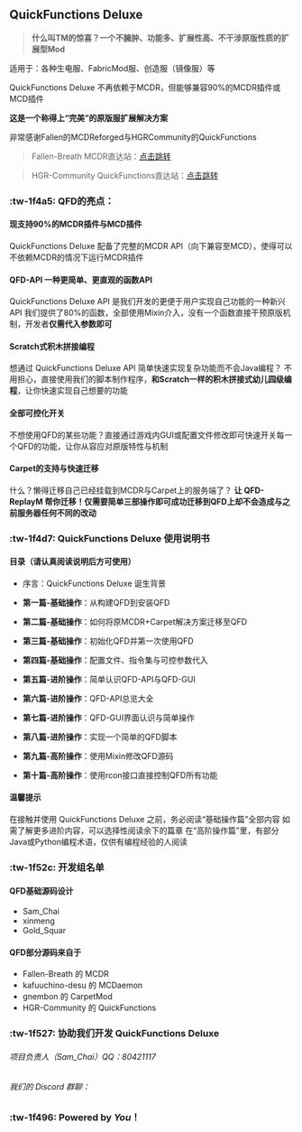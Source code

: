 ## QuickFunctions Deluxe
> **什么叫TM的惊喜？一个不臃肿、功能多、扩展性高、不干涉原版性质的扩展型Mod**

适用于：各种生电服、FabricMod服、创造服（镜像服）等

QuickFunctions Deluxe 不再依赖于MCDR，但能够兼容90%的MCDR插件或MCD插件

**这是一个称得上“完美”的原版服扩展解决方案**

非常感谢Fallen的MCDReforged与HGRCommunity的QuickFunctions
> Fallen-Breath MCDR直达站：[点击跳转](https://github.com/Fallen-Breath/MCDReforged "点击跳转")

> HGR-Community QuickFunctions直达站：[点击跳转](https://gitee.com/Mr_Notch/QuickFunctions "点击跳转")


### :tw-1f4a5: QFD的亮点：
#### 现支持90%的MCDR插件与MCD插件
QuickFunctions Deluxe 配备了完整的MCDR API（向下兼容至MCD），使得可以不依赖MCDR的情况下运行MCDR插件

#### QFD-API 一种更简单、更直观的函数API
QuickFunctions Deluxe API 是我们开发的更便于用户实现自己功能的一种新兴API
我们提供了80%的函数，全部使用Mixin介入，没有一个函数直接干预原版机制，开发者**仅需代入参数即可**

#### Scratch式积木拼接编程
想通过 QuickFunctions Deluxe API 简单快速实现复杂功能而不会Java编程？
不用担心，直接使用我们的脚本制作程序，**和Scratch一样的积木拼接式幼儿园级编程**，让你快速实现自己想要的功能

#### 全部可控化开关
不想使用QFD的某些功能？直接通过游戏内GUI或配置文件修改即可快速开关每一个QFD的功能，让你从容应对原版特性与机制

#### Carpet的支持与快速迁移
什么？懒得迁移自己已经挂载到MCDR与Carpet上的服务端了？
**让 QFD-ReplayM 帮你迁移！仅需要简单三部操作即可成功迁移到QFD上却不会造成与之前服务器任何不同的改动**

### :tw-1f4d7: QuickFunctions Deluxe 使用说明书
#### 目录（请认真阅读说明后方可使用）
- 序言：QuickFunctions Deluxe 诞生背景


- **第一篇-基础操作**：从构建QFD到安装QFD
- **第二篇-基础操作**：如何将原MCDR+Carpet解决方案迁移至QFD
- **第三篇-基础操作**：初始化QFD并第一次使用QFD
- **第四篇-基础操作**：配置文件、指令集与可控参数代入


- **第五篇-进阶操作**：简单认识QFD-API与QFD-GUI
- **第六篇-进阶操作**：QFD-API总览大全
- **第七篇-进阶操作**：QFD-GUI界面认识与简单操作
- **第八篇-进阶操作**：实现一个简单的QFD脚本


- **第九篇-高阶操作**：使用Mixin修改QFD源码
- **第十篇-高阶操作**：使用rcon接口直接控制QFD所有功能

#### 温馨提示
在接触并使用 QuickFunctions Deluxe 之前，务必阅读“基础操作篇”全部内容
如需了解更多进阶内容，可以选择性阅读余下的篇章
在“高阶操作篇”里，有部分Java或Python编程术语，仅供有编程经验的人阅读

### :tw-1f52c: 开发组名单
#### QFD基础源码设计
- Sam_Chai
- xinmeng
- Gold_Squar

#### QFD部分源码来自于
- Fallen-Breath 的 MCDR
- kafuuchino-desu 的 MCDaemon
- gnembon 的 CarpetMod
- HGR-Community 的 QuickFunctions

### :tw-1f527: 协助我们开发 QuickFunctions Deluxe
###### 项目负责人（Sam_Chai）QQ：80421117
###### 我们的 Discord 群聊：

### :tw-1f496: Powered by *You*！







